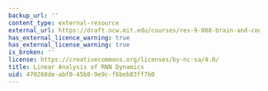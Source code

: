 ```yaml
---
backup_url: ''
content_type: external-resource
external_url: https://draft.ocw.mit.edu/courses/res-9-008-brain-and-cognitive-sciences-computational-tutorials/pages/linear-analysis-of-rnn-dynamics/
has_external_licence_warning: true
has_external_license_warning: true
is_broken: ''
license: https://creativecommons.org/licenses/by-nc-sa/4.0/
title: Linear Analysis of RNN Dynamics
uid: 470268de-abf0-45b8-9e9c-f6beb83ff7b0
---
```

